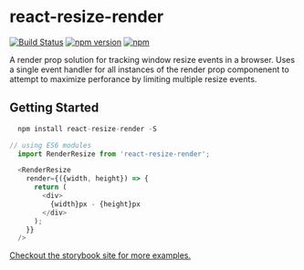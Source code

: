 # react-resize-render

[![Build Status](https://travis-ci.org/sheldonj/react-resize-render.svg?branch=master)](https://travis-ci.org/sheldonj/react-resize-render) [![npm version](https://badge.fury.io/js/react-resize-render.svg)](https://badge.fury.io/js/react-resize-render) [![npm](https://img.shields.io/npm/dt/react-resize-render.svg)](https://www.npmjs.com/package/react-resize-render)



A render prop solution for tracking window resize events in a browser. Uses a single event handler for all instances of the render prop componenent to attempt to maximize perforance by limiting multiple resize events.

## Getting Started

```js
  npm install react-resize-render -S 
```

```js
// using ES6 modules
  import RenderResize from 'react-resize-render';

  <RenderResize
    render={({width, height}) => {
      return (
        <div>
          {width}px - {height}px
        </div>
      );
    }}
  />
```

[Checkout the storybook site for more examples.](https://sheldonj.github.io/react-resize-render/docs/?selectedKind=Welcome&selectedStory=to%20Storybook&full=0&addons=1&stories=1&panelRight=0&addonPanel=storybook%2Factions%2Factions-panel)